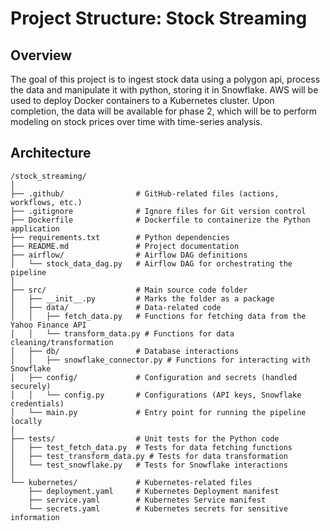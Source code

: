 # Project Structure: Stock Streaming

## Overview
The goal of this project is to ingest stock data using a polygon api, process the data and manipulate it with python, storing it in Snowflake. AWS will be used to deploy Docker containers to a Kubernetes cluster. Upon completion, the data will be available for phase 2, which will be to perform modeling on stock prices over time with time-series analysis.

## Architecture
```
/stock_streaming/
│
├── .github/                # GitHub-related files (actions, workflows, etc.)
├── .gitignore              # Ignore files for Git version control
├── Dockerfile              # Dockerfile to containerize the Python application
├── requirements.txt        # Python dependencies
├── README.md               # Project documentation
├── airflow/                # Airflow DAG definitions
│   └── stock_data_dag.py   # Airflow DAG for orchestrating the pipeline
│
├── src/                    # Main source code folder
│   ├── __init__.py         # Marks the folder as a package
│   ├── data/               # Data-related code
│   │   ├── fetch_data.py   # Functions for fetching data from the Yahoo Finance API
│   │   └── transform_data.py # Functions for data cleaning/transformation
│   ├── db/                 # Database interactions
│   │   ├── snowflake_connector.py # Functions for interacting with Snowflake
│   ├── config/             # Configuration and secrets (handled securely)
│   │   └── config.py       # Configurations (API keys, Snowflake credentials)
│   └── main.py             # Entry point for running the pipeline locally
│
├── tests/                  # Unit tests for the Python code
│   ├── test_fetch_data.py  # Tests for data fetching functions
│   ├── test_transform_data.py # Tests for data transformation
│   └── test_snowflake.py   # Tests for Snowflake interactions
│
└── kubernetes/             # Kubernetes-related files
    ├── deployment.yaml     # Kubernetes Deployment manifest
    ├── service.yaml        # Kubernetes Service manifest
    └── secrets.yaml        # Kubernetes secrets for sensitive information
```